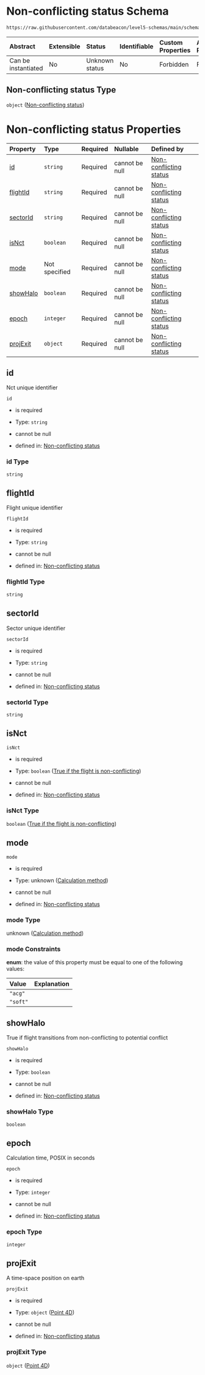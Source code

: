 # Non-conflicting status Schema

```txt
https://raw.githubusercontent.com/databeacon/level5-schemas/main/schemas/streaming/blender/nct.schema.json
```



| Abstract            | Extensible | Status         | Identifiable | Custom Properties | Additional Properties | Access Restrictions | Defined In                                                                            |
| :------------------ | :--------- | :------------- | :----------- | :---------------- | :-------------------- | :------------------ | :------------------------------------------------------------------------------------ |
| Can be instantiated | No         | Unknown status | No           | Forbidden         | Forbidden             | none                | [nct.schema.json](../../out/streaming/blender/nct.schema.json "open original schema") |

## Non-conflicting status Type

`object` ([Non-conflicting status](nct.md))

# Non-conflicting status Properties

| Property              | Type          | Required | Nullable       | Defined by                                                                                                                                                                                                       |
| :-------------------- | :------------ | :------- | :------------- | :--------------------------------------------------------------------------------------------------------------------------------------------------------------------------------------------------------------- |
| [id](#id)             | `string`      | Required | cannot be null | [Non-conflicting status](nct-properties-id.md "https://raw.githubusercontent.com/databeacon/level5-schemas/main/schemas/streaming/blender/nct.schema.json#/properties/id")                                       |
| [flightId](#flightid) | `string`      | Required | cannot be null | [Non-conflicting status](nct-properties-flightid.md "https://raw.githubusercontent.com/databeacon/level5-schemas/main/schemas/streaming/blender/nct.schema.json#/properties/flightId")                           |
| [sectorId](#sectorid) | `string`      | Required | cannot be null | [Non-conflicting status](nct-properties-sectorid.md "https://raw.githubusercontent.com/databeacon/level5-schemas/main/schemas/streaming/blender/nct.schema.json#/properties/sectorId")                           |
| [isNct](#isnct)       | `boolean`     | Required | cannot be null | [Non-conflicting status](nct-properties-true-if-the-flight-is-non-conflicting.md "https://raw.githubusercontent.com/databeacon/level5-schemas/main/schemas/streaming/blender/nct.schema.json#/properties/isNct") |
| [mode](#mode)         | Not specified | Required | cannot be null | [Non-conflicting status](nct-properties-calculation-method.md "https://raw.githubusercontent.com/databeacon/level5-schemas/main/schemas/streaming/blender/nct.schema.json#/properties/mode")                     |
| [showHalo](#showhalo) | `boolean`     | Required | cannot be null | [Non-conflicting status](nct-properties-showhalo.md "https://raw.githubusercontent.com/databeacon/level5-schemas/main/schemas/streaming/blender/nct.schema.json#/properties/showHalo")                           |
| [epoch](#epoch)       | `integer`     | Required | cannot be null | [Non-conflicting status](nct-properties-epoch.md "https://raw.githubusercontent.com/databeacon/level5-schemas/main/schemas/streaming/blender/nct.schema.json#/properties/epoch")                                 |
| [projExit](#projexit) | `object`      | Required | cannot be null | [Non-conflicting status](point4d.md "https://raw.githubusercontent.com/databeacon/level5-schemas/main/schemas/streaming/blender/point4d.schema.json#/properties/projExit")                                       |

## id

Nct unique identifier

`id`

*   is required

*   Type: `string`

*   cannot be null

*   defined in: [Non-conflicting status](nct-properties-id.md "https://raw.githubusercontent.com/databeacon/level5-schemas/main/schemas/streaming/blender/nct.schema.json#/properties/id")

### id Type

`string`

## flightId

Flight unique identifier

`flightId`

*   is required

*   Type: `string`

*   cannot be null

*   defined in: [Non-conflicting status](nct-properties-flightid.md "https://raw.githubusercontent.com/databeacon/level5-schemas/main/schemas/streaming/blender/nct.schema.json#/properties/flightId")

### flightId Type

`string`

## sectorId

Sector unique identifier

`sectorId`

*   is required

*   Type: `string`

*   cannot be null

*   defined in: [Non-conflicting status](nct-properties-sectorid.md "https://raw.githubusercontent.com/databeacon/level5-schemas/main/schemas/streaming/blender/nct.schema.json#/properties/sectorId")

### sectorId Type

`string`

## isNct



`isNct`

*   is required

*   Type: `boolean` ([True if the flight is non-conflicting](nct-properties-true-if-the-flight-is-non-conflicting.md))

*   cannot be null

*   defined in: [Non-conflicting status](nct-properties-true-if-the-flight-is-non-conflicting.md "https://raw.githubusercontent.com/databeacon/level5-schemas/main/schemas/streaming/blender/nct.schema.json#/properties/isNct")

### isNct Type

`boolean` ([True if the flight is non-conflicting](nct-properties-true-if-the-flight-is-non-conflicting.md))

## mode



`mode`

*   is required

*   Type: unknown ([Calculation method](nct-properties-calculation-method.md))

*   cannot be null

*   defined in: [Non-conflicting status](nct-properties-calculation-method.md "https://raw.githubusercontent.com/databeacon/level5-schemas/main/schemas/streaming/blender/nct.schema.json#/properties/mode")

### mode Type

unknown ([Calculation method](nct-properties-calculation-method.md))

### mode Constraints

**enum**: the value of this property must be equal to one of the following values:

| Value    | Explanation |
| :------- | :---------- |
| `"acg"`  |             |
| `"soft"` |             |

## showHalo

True if flight transitions from non-conflicting to potential conflict

`showHalo`

*   is required

*   Type: `boolean`

*   cannot be null

*   defined in: [Non-conflicting status](nct-properties-showhalo.md "https://raw.githubusercontent.com/databeacon/level5-schemas/main/schemas/streaming/blender/nct.schema.json#/properties/showHalo")

### showHalo Type

`boolean`

## epoch

Calculation time, POSIX in seconds

`epoch`

*   is required

*   Type: `integer`

*   cannot be null

*   defined in: [Non-conflicting status](nct-properties-epoch.md "https://raw.githubusercontent.com/databeacon/level5-schemas/main/schemas/streaming/blender/nct.schema.json#/properties/epoch")

### epoch Type

`integer`

## projExit

A time-space position on earth

`projExit`

*   is required

*   Type: `object` ([Point 4D](point4d.md))

*   cannot be null

*   defined in: [Non-conflicting status](point4d.md "https://raw.githubusercontent.com/databeacon/level5-schemas/main/schemas/streaming/blender/point4d.schema.json#/properties/projExit")

### projExit Type

`object` ([Point 4D](point4d.md))
